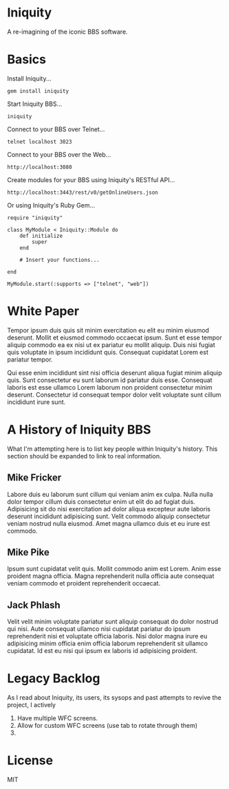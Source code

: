# Iniquity
A re-imagining of the iconic BBS software.

# Basics
Install Iniquity...

    gem install iniquity

Start Iniquity BBS...

    iniquity

Connect to your BBS over Telnet...

    telnet localhost 3023

Connect to your BBS over the Web...

    http://localhost:3080

Create modules for your BBS using Iniquity's RESTful API...

    http://localhost:3443/rest/v0/getOnlineUsers.json

Or using Iniquity's Ruby Gem...

    require "iniquity"

    class MyModule < Iniquity::Module do
        def initialize
            super
        end

        # Insert your functions...

    end

    MyModule.start(:supports => ["telnet", "web"])

# White Paper
Tempor ipsum duis quis sit minim exercitation eu elit eu minim eiusmod deserunt. Mollit et eiusmod commodo occaecat ipsum. Sunt et esse tempor aliquip commodo ea ex nisi ut ex pariatur eu mollit aliquip. Duis nisi fugiat quis voluptate in ipsum incididunt quis. Consequat cupidatat Lorem est pariatur tempor.

Qui esse enim incididunt sint nisi officia deserunt aliqua fugiat minim aliquip quis. Sunt consectetur eu sunt laborum id pariatur duis esse. Consequat laboris est esse ullamco Lorem laborum non proident consectetur minim deserunt. Consectetur id consequat tempor dolor velit voluptate sunt cillum incididunt irure sunt.

# A History of Iniquity BBS
What I'm attempting here is to list key people within Iniquity's history. This section should be expanded to link to real information.

## Mike Fricker
Labore duis eu laborum sunt cillum qui veniam anim ex culpa. Nulla nulla dolor tempor cillum duis consectetur enim ut elit do ad fugiat duis. Adipisicing sit do nisi exercitation ad dolor aliqua excepteur aute laboris deserunt incididunt adipisicing sunt. Velit commodo aliquip consectetur veniam nostrud nulla eiusmod. Amet magna ullamco duis et eu irure est commodo.
## Mike Pike
Ipsum sunt cupidatat velit quis. Mollit commodo anim est Lorem. Anim esse proident magna officia. Magna reprehenderit nulla officia aute consequat veniam commodo et proident reprehenderit occaecat.
## Jack Phlash
Velit velit minim voluptate pariatur sunt aliquip consequat do dolor nostrud qui nisi. Aute consequat ullamco nisi cupidatat pariatur do ipsum reprehenderit nisi et voluptate officia laboris. Nisi dolor magna irure eu adipisicing minim officia enim officia laborum reprehenderit sit ullamco cupidatat. Id est eu nisi qui ipsum ex laboris id adipisicing proident.
# Legacy Backlog
As I read about Iniquity, its users, its sysops and past attempts to revive the project, I actively
1. Have multiple WFC screens.
2. Allow for custom WFC screens (use tab to rotate through them)
3.

# License
MIT
